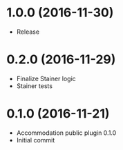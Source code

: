 <a name="1.0.0"></a>
# 1.0.0 (2016-11-30)
* Release

<a name="0.2.0"></a>
# 0.2.0 (2016-11-29)
* Finalize Stainer logic
* Stainer tests

<a name="0.1.0"></a>
# 0.1.0 (2016-11-21)
* Accommodation public plugin 0.1.0
* Initial commit